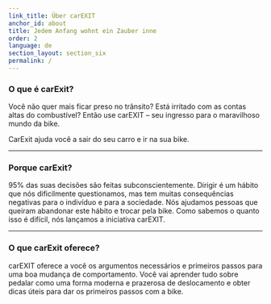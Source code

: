 ```yaml
---
link_title: Über carEXIT
anchor_id: about
title: Jedem Anfang wohnt ein Zauber inne
order: 2
language: de
section_layout: section_six
permalink: /
---
```


### O que é carExit?

Você não quer mais ficar preso no trânsito? 
Está irritado com as contas altas do combustível? 
Então use carEXIT – seu ingresso para o maravilhoso mundo da bike.

CarExit ajuda você a sair do seu carro e ir na sua bike.

***

### Porque carExit?
95% das suas decisões são feitas subconscientemente. Dirigir é um hábito que nós dificilmente questionamos, mas tem muitas consequências negativas para o indivíduo e para a sociedade. Nós ajudamos pessoas que queiram abandonar este hábito e trocar pela bike. Como sabemos o quanto isso é difícil, nós lançamos a iniciativa carEXIT.

***

### O que carExit oferece?
carEXIT oferece a você os argumentos necessários e primeiros passos para uma boa mudança de comportamento.
Você vai aprender tudo sobre pedalar como uma forma moderna e prazerosa de deslocamento e obter dicas úteis para dar os primeiros passos com a bike.
